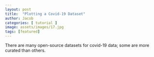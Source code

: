 ```yaml
---
layout: post
title:  "Plotting a Covid-19 Dataset"
author: Jacob
categories: [ tutorial ]
image: assets/images/17.jpg
tags: [featured]
---
```

There are many open-source datasets for covid-19 data; some are more curated than others.
